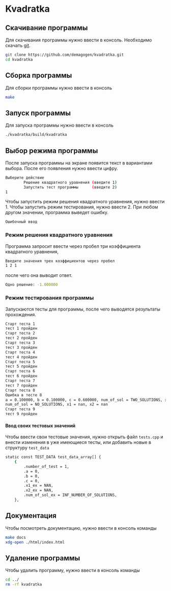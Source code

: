 # Kvadratka
## Скачивание программы
Для скачивания программы нужно ввести в консоль. Необходимо скачать [git](https://git-scm.com/).
```bash
git clone https://github.com/demagogen/kvadratka.git
cd kvadratka
```
## Сборка программы
Для сборки программы нужно ввести в консоль
```bash
make
```
## Запуск программы
Для запуска программы нужно ввести в консоль
```bash
./kvadratka/build/kvadratka
```
## Выбор режима программы
После запуска программы на экране появится текст в вариантами выбора. После его появления нужно ввести цифру.
```bash
Выберите действие
        Решение квадратного уравнения (введите 1)
        Запустить тест программы      (введите 2)
1
```
Чтобы запустить режим решения квадратного уравнения, нужно ввести 1. Чтобы запустить режим тестирования, нужно ввести 2.
При любом другом значении, программа выведет ошибку.
```bash
Ошибочный ввод
```
### Режим решения квадратного уравнения
Программа запросит ввести через пробел три коэффициента квадратного уравнения,
```bash
Введите значения трех коэффициентов через пробел
1 2 1
```

 после чего она выводит ответ.
```bash
Одно решение: -1.000000
```
### Режим тестирования программы
Запускаются тесты для программы, после чего выводятся результаты прохождения.
```bash
Старт теста 1
тест 1 пройден
Старт теста 2
тест 2 пройден
Старт теста 3
тест 3 пройден
Старт теста 4
тест 4 пройден
Старт теста 5
тест 5 пройден
Старт теста 6
тест 6 пройден
Старт теста 7
тест 7 пройден
Старт теста 8
Ошибка в тесте 8
a = 0.100000, b = 0.100000, c = 0.600000, num_of_sol = TWO_SOLUTIONS, x1 = 2.000000, x2 = -3.000000
num_of_sol = NO_SOLUTIONS, x1 = nan, x2 = nan
Старт теста 9
тест 9 пройден
```
#### Ввод своих тестовых значений
Чтобы ввести свои тестовые значения, нужно открыть файл `tests.cpp` и внести изменения в уже имеющиеся тесты, или добавить новые в структуру `test_data`
```bash
static const TEST_DATA test_data_array[] {
    {
        .number_of_test = 1,
        .a = 0,
        .b = 0,
        .c = 0,
        .x1_ex = NAN,
        .x2_ex = NAN,
        .num_of_sol_ex = INF_NUMBER_OF_SOLUTIONS,
    },
```
## Документация
Чтобы посмотреть документацию, нужно ввести в консоль команды
```bash
make docs
xdg-open ./html/index.html
```
## Удаление программы
Чтобы удалить программу, нужно ввести в консоль команды
```bash
cd ../
rm -rf kvadratka
```
